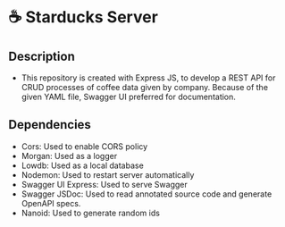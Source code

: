 # ☕️ Starducks Server

## Description

- This repository is created with Express JS, to develop a REST API for CRUD processes of coffee data given by company. Because of the given YAML file, Swagger UI preferred for documentation.

## Dependencies

- Cors: Used to enable CORS policy
- Morgan: Used as a logger
- Lowdb: Used as a local database
- Nodemon: Used to restart server automatically
- Swagger UI Express: Used to serve Swagger
- Swagger JSDoc: Used to read annotated source code and generate OpenAPI specs.
- Nanoid: Used to generate random ids
